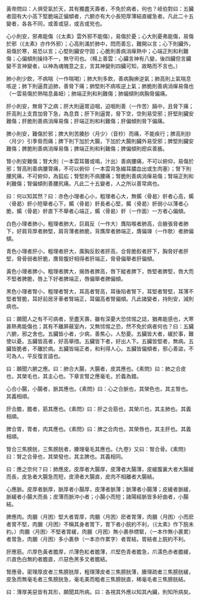 黃帝問曰：人俱受氣於天，其有獨盡天壽者，不免於病者，何也？岐伯對曰：五臟者固有大小高下堅脆端正偏傾者，六腑亦有大小長短厚薄結直緩急者。凡此二十五變者，各各不同，或善或惡，或吉或兇也。

心小則安，邪弗能傷（《太素》雲外邪不能傷），易傷於憂；心大則憂弗能傷，易傷於邪（《太素》亦作外邪）；心高則滿於肺中，悶而善忘，難開以言；心下則臟外，易傷於寒，易恐以言；心堅則臟安守固；心脆則善病消癉熱中；心端正則和利難傷；心偏傾則操持不一，無守司也。（楊上善雲：心臟言神有八變，後四臟但言臟變不言神變者，以神為魂魄意之主，言其神變則四臟可知，故略而不言也。）

肺小則少飲，不病喘（一作喘喝）；肺大則多飲，善病胸痹逆氣；肺高則上氣喘息咳逆；肺下則逼賁迫肺，善脅下痛；肺堅則不病咳逆上氣；肺脆則善病消癉易傷也（一雲易傷於熱喘息鼻衄）；肺端正則和利難傷；肺偏傾則病胸脅偏痛。

肝小則安，無脅下之病；肝大則逼胃迫咽，迫咽則善（一作苦）膈中，且脅下痛；肝高則上支賁加脅下急，為息賁；肝下則逼胃，脅下空，空則易受邪；肝堅則臟安難傷；肝脆則善病消癉易傷；肝端正則和利難傷；肝偏傾則脅下偏痛。

脾小則安，難傷於邪；脾大則苦腠䏚〈月少〉（音杪）而痛，不能疾行；脾高則䏚〈月少〉引季脅而痛；脾下則下加於大腸，下加於大腸則臟外易受邪；脾堅則臟安難傷；脾脆則善病消癉易傷；脾端正則和利難傷；脾偏傾則瘛疭善脹。

腎小則安難傷；腎大則（一本雲耳聾或鳴，汁出）善病腰痛，不可以俯仰，易傷於邪；腎高則善病腰膂痛，不可以俯仰（一本雲背急綴耳膿血出或生肉塞）；腎下則腰尻痛，不可俯仰，為狐疝；腎堅則不病腰痛；腎脆則善病消癉易傷；腎端正則和利難傷；腎偏傾則善腰尻痛。凡此二十五變者，人之所以善常病也。

曰：何以知其然？曰：赤色小理者心小，粗理者心大，無𩩲〈骨曷〉骭者心高，𩩲〈骨曷〉骭小短舉者心下，𩩲〈骨曷〉骭長者心堅，𩩲〈骨曷〉骭弱小以薄者心脆，𩩲〈骨曷〉骭直下不舉者心端正，𩩲〈骨曷〉骭（一作面）一方者心偏傾。

白色小理者肺小，粗理者肺大，巨肩反（一作大）膺陷喉者肺高，合腋張脅者肺下，好肩背厚者肺堅，肩背薄者肺脆，背膺厚者肺端正，膺偏竦（一作欹）者肺偏傾。

青色小理者肝小，粗理者肝大，廣胸反骹者肝高，合脅脆骹者肝下，胸脅好者肝堅，脅骨弱者肝脆，膺脅腹好相得者肝端正，脅骨偏舉者肝偏傾。

黃色小理者脾小，粗理者脾大，揭唇者脾高，唇下縱者脾下，唇堅者脾堅，唇大而不堅者脾脆，唇上下好者脾端正，唇偏舉者脾偏傾。

黑色小理者腎小，粗理者腎大，耳高者腎高，耳後陷者腎下，耳堅者腎堅，耳薄不堅者腎脆，耳好前居牙車者腎端正，耳偏高者腎偏傾。凡此諸變者，持則安，減則病也。

曰：願聞人之有不可病者，至盡天壽，雖有深憂大恐怵惕之誌，猶弗能感也，大寒甚熱弗能傷也；其有不離屏蔽室內，又無怵惕之恐，然不免於病者何也？曰：五臟六腑，邪之舍也。五臟皆小者，少病，善焦心，人愁憂。五臟皆大者，緩於事，難使以憂。五臟皆高者，好高舉措。五臟皆下者，好出人下。五臟皆堅者，無病。五臟皆脆者，不離於病。五臟皆端正者，和利得人心。五臟皆偏傾者，邪心善盜，不可為人，平反復言語也。

曰：願聞六腑之應。曰：肺合大腸，大腸者，皮其應也。《素問》曰：肺之合皮也，其榮毛也，其主心也。下章言腎之應毫毛，於義為錯。

心合小腸，小腸者，脈其應也。《素問》曰：心之合脈也，其榮色也，其主腎也。其義相順。

肝合膽，膽者，筋其應也。《素問》曰：肝之合筋也，其榮爪也，其主肺也。其義相順。

脾合胃，胃者，肉其應也。《素問》曰：脾之合肉也，其榮唇也，其主肝也。其義相順。

腎合三焦膀胱，三焦膀胱者，腠理毫毛其應也。《九卷》又曰：腎合骨。《素問》曰：腎之合骨也，其榮發也，其主脾也。其義相同。

曰：應之奈何？曰：肺應皮。皮厚者大腸厚，皮薄者大腸薄，皮緩腹裏大者大腸緩而長，皮急者大腸急而短，皮滑者大腸直，皮肉不相離者大腸結。

心應脈。皮厚者脈厚，脈厚者小腸厚，皮薄者脈薄；脈薄者小腸薄；皮緩者脈緩，脈緩者小腸大而長；皮薄而脈沖小者；小腸小而短；諸陽經脈皆多紆曲者，小腸結。

脾應肉。肉䐃〈月困〉堅大者胃厚，肉䐃〈月困〉麽者胃薄，肉䐃〈月困〉小而麽者胃不堅，肉䐃〈月困〉不稱其身者胃下，胃下者小脘約不利，（《太素》作下脘未約。）肉䐃〈月困〉不堅者胃緩，肉䐃〈月困〉無小裹叅標緊，（一本作無小裹累）者胃急，肉䐃〈月困〉多小裹叅（一本亦作累字）者胃結，胃結者上脘約不利。

肝應筋。爪厚色黃者膽厚，爪薄色紅者膽薄，爪堅色青者膽急，爪濡色赤者膽緩，爪直色白無約者膽直，爪惡色黑多文者膽結。

腎應骨。密理厚皮者三焦膀胱厚，粗理薄皮者三焦膀胱薄，腠理疏者三焦膀胱緩，皮急而無毫毛者三焦膀胱急，毫毛美而粗者三焦膀胱直，稀毫毛者三焦膀胱結。

曰：薄厚美惡皆有其形，願聞其所病。曰：各視其外應以知其內臟，則知所病矣。